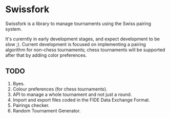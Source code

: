 Swissfork
=========

Swissfork is a library to manage tournaments using the Swiss pairing system.

It's curerntly in early development stages, and expect development to be slow ;). Current development is focused on implementing a pairing algorithm for non-chess tournaments; chess tournaments will be supported after that by adding color preferences.

TODO
----

1. Byes.
2. Colour preferences (for chess tournaments).
3. API to manage a whole tournament and not just a round.
4. Import and export files coded in the FIDE Data Exchange Format.
5. Pairings checker.
6. Random Tournament Generator.
